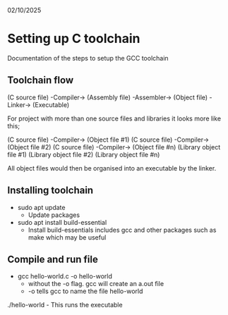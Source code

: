 02/10/2025

# Setting up C toolchain

Documentation of the steps to setup the GCC toolchain

## Toolchain flow
(C source file) -Compiler-> (Assembly file) -Assembler-> (Object file) -Linker-> (Executable)

For project with more than one source files and libraries it looks more like this;

(C source file) -Compiler-> (Object file #1)
(C source file) -Compiler-> (Object file #2)
(C source file) -Compiler-> (Object file #n)
(Library object file #1)
(Library object file #2)
(Library object file #n)
                                        
All object files would then be organised into an executable by the linker.

## Installing toolchain
- sudo apt update
    - Update packages
- sudo apt install build-essential
    - Install build-essentials includes gcc and other packages such as make which may be useful

## Compile and run file
- gcc hello-world.c -o hello-world
    - without the -o flag. gcc will create an a.out file
    - -o tells gcc to name the file hello-world

./hello-world
    - This runs the executable
